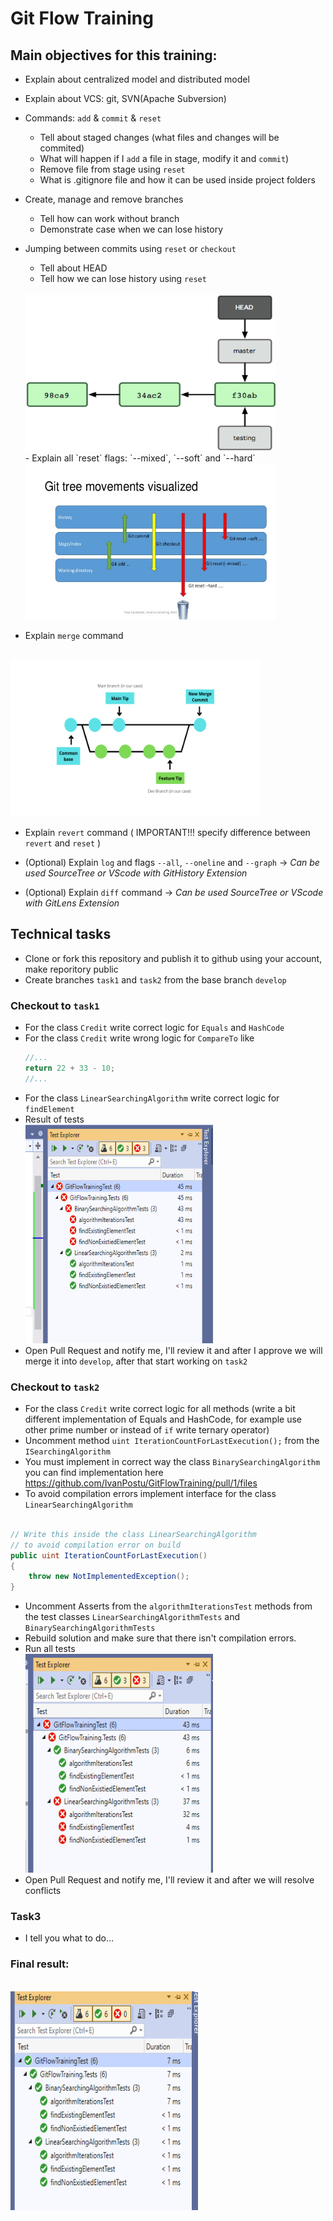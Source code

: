 
# Git Flow Training

## Main objectives for this training:

- Explain about centralized model and distributed model
  
- Explain about VCS: git, SVN(Apache Subversion)
  
- Commands: `add` & `commit` & `reset`
    - Tell about staged changes (what files and changes will be commited)
    - What will happen if I `add` a file in stage, modify it and `commit`)
    - Remove file from stage using `reset`
    - What is .gitignore file and how it can be used inside project folders

- Create, manage and remove branches
    - Tell how can work without branch
    - Demonstrate case when we can lose history

- Jumping between commits using `reset` or `checkout`
    - Tell about HEAD
    - Tell how we can lose history using `reset` 
    <br />
    <img width="400" height="250" src="./docs/headImage.png">
    <br />
    - Explain all `reset` flags: `--mixed`, `--soft` and `--hard`
    <br />
    <img width="400" height="250" src="./docs/resetWithAllFlags.jpg">
    <br />

- Explain `merge` command
<br />
<img width="400" height="250" src="./docs/gitmerge2.png">
<br />

- Explain `revert` command ( IMPORTANT!!! specify difference between `revert` and `reset` )
  
- (Optional) Explain `log` and flags `--all`, `--oneline` and `--graph` -> *Can be used SourceTree or VScode with GitHistory Extension* 

- (Optional) Explain `diff` command -> *Can be used SourceTree or VScode with GitLens Extension* 


## Technical tasks


- Clone or fork this repository and publish it to github using your account, make reporitory public
- Create branches `task1` and `task2` from the base branch `develop`
### Checkout to `task1`
- For the class `Credit` write correct logic for `Equals` and `HashCode`
- For the class `Credit` write wrong logic for `CompareTo` like
  ```cs
  //...
  return 22 + 33 - 10;
  //...
  ```
- For the class `LinearSearchingAlgorithm` write correct logic for `findElement`
- Result of tests
  <br />
  <img width="300" height="350" src="./docs/task1tests.png">
  <br />
- Open Pull Request and notify me, I'll review it and after I approve we will merge it into `develop`, after that start working on `task2`

### Checkout to `task2`
- For the class `Credit` write correct logic for all methods (write a bit different implementation of Equals and HashCode, for example use other prime number or instead of `if` write ternary operator)
- Uncomment method `uint IterationCountForLastExecution();` from the `ISearchingAlgorithm`
- You must implement in correct way the class `BinarySearchingAlgorithm ` you can find implementation here https://github.com/IvanPostu/GitFlowTraining/pull/1/files
- To avoid compilation errors implement interface for the class `LinearSearchingAlgorithm`
```cs

// Write this inside the class LinearSearchingAlgorithm 
// to avoid compilation error on build
public uint IterationCountForLastExecution()
{
    throw new NotImplementedException();
}

```
- Uncomment Asserts from the `algorithmIterationsTest` methods from the test classes `LinearSearchingAlgorithmTests` and `BinarySearchingAlgorithmTests`
- Rebuild solution and make sure that there isn't compilation errors.
- Run all tests
  <br />
  <img width="300" height="350" src="./docs/task2tests.png">
  <br />
- Open Pull Request and notify me, I'll review it and after we will resolve conflicts
  
### Task3
- I tell you what to do...

### Final result:
  <br />
  <img width="300" height="350" src="./docs/taskFinaltests.png">
  <br />